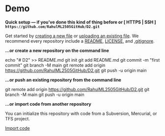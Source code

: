 # Demo

**Quick setup — if you’ve done this kind of thing before
or	[ HTTPS | SSH ]
`https://github.com/RahulML2505GitHub/D2.git`**

Get started by [creating a new file](https://github.com/RahulML2505GitHub/D2/new/main) or [uploading an existing file](https://github.com/RahulML2505GitHub/D2/upload). We recommend every repository include a [README](https://github.com/RahulML2505GitHub/D2/new/main?readme=1), [LICENSE](https://github.com/RahulML2505GitHub/D2/new/main?filename=LICENSE.md), and [.gitignore](https://github.com/RahulML2505GitHub/D2/new/main?filename=.gitignore).

**…or create a new repository on the command line**

echo "# D2" >> README.md
git init
git add README.md
git commit -m "first commit"
git branch -M main
git remote add origin https://github.com/RahulML2505GitHub/D2.git
git push -u origin main

**…or push an existing repository from the command line**

git remote add origin https://github.com/RahulML2505GitHub/D2.git
git branch -M main
git push -u origin main

**…or import code from another repository**

You can initialize this repository with code from a Subversion, Mercurial, or TFS project.

[Import code](https://github.com/RahulML2505GitHub/D2/import)
